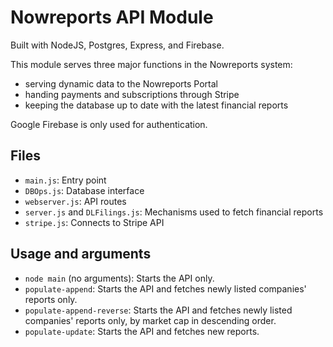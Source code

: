 # Nowreports API Module

Built with NodeJS, Postgres, Express, and Firebase.

This module serves three major functions in the Nowreports system:
- serving dynamic data to the Nowreports Portal
- handing payments and subscriptions through Stripe
- keeping the database up to date with the latest financial reports

Google Firebase is only used for authentication.

## Files

- `main.js`: Entry point
- `DBOps.js`: Database interface
- `webserver.js`: API routes
- `server.js` and `DLFilings.js`: Mechanisms used to fetch financial reports
- `stripe.js`: Connects to Stripe API  

## Usage and arguments

- `node main` (no arguments): Starts the API only.
- `populate-append`: Starts the API and fetches newly listed companies' reports only.
- `populate-append-reverse`: Starts the API and fetches newly listed companies' reports only, by market cap in descending order.
- `populate-update`: Starts the API and fetches new reports.
